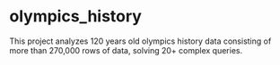 # olympics_history
This project analyzes 120 years old olympics history data consisting of more than 270,000 rows of data, solving 20+ complex queries.  
